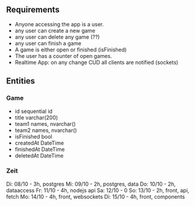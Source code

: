 
## Requirements

- Anyone accessing the app is a user.
- any user can create a new game
- any user can delete any game (??)
- any user can finish a game
- A game is either open or finished (isFinished)
- The user has a counter of open games.
- Realtime App: on any change CUD all clients are notified (sockets)

## Entities

### Game
- id        sequential id
- title     varchar(200)
- team1     names, nvarchar()
- team2     names, nvarchar()
- isFinished  bool
- createdAt   DateTime
- finishedAt  DateTime
- deletedAt   DateTime

### Zeit

Di: 08/10 - 3h, postgres
Mi: 09/10 - 2h, postgres, data
Do: 10/10 - 2h, dataaccess
Fr: 11/10 - 4h, nodejs api
Sa: 12/10 - 0
So: 13/10 - 2h, front, api, fetch
Mo: 14/10 - 4h, front, websockets
Di: 15/10 - 4h, front, components
